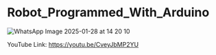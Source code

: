 # Robot_Programmed_With_Arduino

![WhatsApp Image 2025-01-28 at 14 20 10](https://github.com/user-attachments/assets/832034bf-adf2-4a97-a9ab-ac93069d13e7)


YouTube Link: https://youtu.be/CveyJbMP2YU

